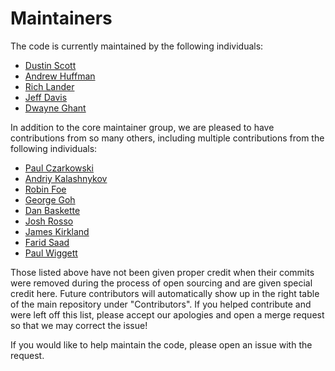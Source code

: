 # Maintainers

The code is currently maintained by the following individuals:
  - [Dustin Scott](mailto:sdustin@vmware.com)
  - [Andrew Huffman](mailto:ahuffman@vmware.com)
  - [Rich Lander](mailto:landerr@vmware.com)
  - [Jeff Davis](mailto:jeffda@vmware.com)
  - [Dwayne Ghant](mailto:dghant@vmware.com)

In addition to the core maintainer group, we are pleased to have contributions
from so many others, including multiple contributions from the following
individuals:
  - [Paul Czarkowski](https://github.com/paulczar)
  - [Andriy Kalashnykov](mailto:akalashnykov@vmware.com)
  - [Robin Foe](mailto:rfoe@vmware.com)
  - [George Goh](mailto:gohge@vmware.com)
  - [Dan Baskette](mailto:basketted@vmware.com)
  - [Josh Rosso](mailto:rossoj@vmware.com)
  - [James Kirkland](mailto:kirklandja@vmware.com)
  - [Farid Saad](mailto:fsaad@vmware.com)
  - [Paul Wiggett](mailto:pwiggett@vmware.com)

Those listed above have not been given proper credit when their commits were removed
during the process of open sourcing and are given special credit here.  Future contributors
will automatically show up in the right table of the main repository under "Contributors".  If
you helped contribute and were left off this list, please accept our apologies and open a merge
request so that we may correct the issue!

If you would like to help maintain the code, please open an issue with the request.
